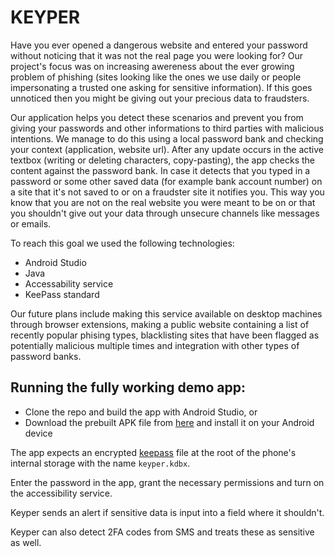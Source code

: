 # KEYPER

Have you ever opened a dangerous website and entered your password without noticing that it was not the real page you were looking for?
Our project's focus was on increasing awereness about the ever growing problem of phishing (sites looking like the ones we use daily or people impersonating a trusted one asking for sensitive information). If this goes unnoticed then you might be giving out your precious data to fraudsters.

Our application helps you detect these scenarios and prevent you from giving your passwords and other informations to third parties with malicious intentions.
We manage to do this using a local password bank and checking your context (application, website url). After any update occurs in the active textbox (writing or deleting characters, copy-pasting), the app checks the content against the password bank. In case it detects that you typed in a password or some other saved data (for example bank account number) on a site that it's not saved to or on a fraudster site it notifies you. This way you know that you are not on the real website you were meant to be on or that you shouldn't give out your data through unsecure channels like messages or emails.

To reach this goal we used the following technologies:
 - Android Studio
 - Java
 - Accessability service
 - KeePass standard

Our future plans include making this service available on desktop machines through browser extensions, making a public website containing a list of recently popular phising types, blacklisting sites that have been flagged as potentially malicious multiple times and integration with other types of password banks.


## Running the fully working demo app:
- Clone the repo and build the app with Android Studio, or
- Download the prebuilt APK file from [here](app/release/app-release.apk) and install it on your Android device

The app expects an encrypted [keepass](https://keepass.info/) file at the root of the phone's internal storage with the name  `keyper.kdbx`.

Enter the password in the app, grant the necessary permissions and turn on the accessibility service.

Keyper sends an alert if sensitive data is input into a field where it shouldn't.

Keyper can also detect 2FA codes from SMS and treats these as sensitive as well.
